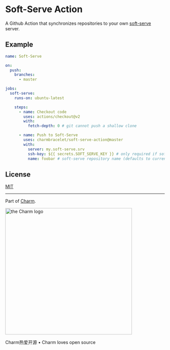 # Soft-Serve Action

A Github Action that synchronizes repositories to your own [soft-serve](https://github.com/charmbracelet/soft-serve) server.

## Example

```yaml
name: Soft-Serve

on:
  push:
    branches:
      - master

jobs:
  soft-serve:
    runs-on: ubuntu-latest

    steps:
      - name: Checkout code
        uses: actions/checkout@v2
        with:
          fetch-depth: 0 # git cannot push a shallow clone

      - name: Push to Soft-Serve
        uses: charmbracelet/soft-serve-action@master
        with:
          server: my.soft-serve.srv
          ssh-key: ${{ secrets.SOFT_SERVE_KEY }} # only required if soft-serve is configured to accept certain keys only
          name: foobar # soft-serve repository name (defaults to current repository name)
```

## License

[MIT](https://github.com/charmbracelet/soft-serve-action/raw/master/LICENSE)

***

Part of [Charm](https://charm.sh).

<a href="https://charm.sh/"><img alt="the Charm logo" src="https://stuff.charm.sh/charm-badge-unrounded.jpg" width="400"></a>

Charm热爱开源 • Charm loves open source
